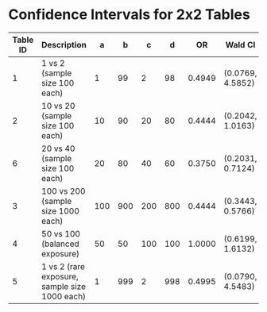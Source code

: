 # Confidence Intervals for 2x2 Tables

| Table ID | Description | a | b | c | d | OR | Wald CI | Conditional CI | Midp CI | Unconditional CI |
|----------|-------------|---|---|---|---|-----|------------|------------|------------|------------|
| 1 | 1 vs 2 (sample size 100 each) | 1 | 99 | 2 | 98 | 0.4949 | (0.0769, 4.5852) | (0.0083, 2.4056) | (0.0166, 6.6180) | (0.0058, 60.5849) |
| 2 | 10 vs 20 (sample size 100 each) | 10 | 90 | 20 | 80 | 0.4444 | (0.2042, 1.0163) | (0.1755, 0.9110) | (0.1898, 1.0027) | (0.0019, 88.8533) |
| 6 | 20 vs 40 (sample size 100 each) | 20 | 80 | 40 | 60 | 0.3750 | (0.2031, 0.7124) | (0.1882, 0.6673) | (0.3375, 1.0000) | (0.0007, 143.3436) |
| 3 | 100 vs 200 (sample size 1000 each) | 100 | 900 | 200 | 800 | 0.4444 | (0.3443, 0.5766) | (0.3397, 0.5696) | (0.4000, 1.0000) | (0.0004, 295.4174) |
| 4 | 50 vs 100 (balanced exposure) | 50 | 50 | 100 | 100 | 1.0000 | (0.6199, 1.6132) | (0.6013, 1.5662) | (0.6174, 1.6197) | (0.0004, 1169.5138) |
| 5 | 1 vs 2 (rare exposure, sample size 1000 each) | 1 | 999 | 2 | 998 | 0.4995 | (0.0790, 4.5483) | (0.0085, 2.4185) | (0.0169, 6.5780) | (0.0001, 1144.9762) |
